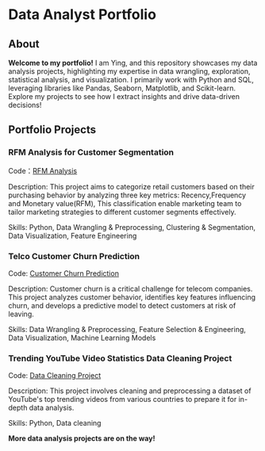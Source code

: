 # Data Analyst Portfolio
## About 

**Welcome to my portfolio!** I am Ying, and this repository showcases my data analysis projects, highlighting my expertise in data wrangling, exploration, statistical analysis, and visualization. I primarily work with Python and SQL, leveraging libraries like Pandas, Seaborn, Matplotlib, and Scikit-learn. Explore my projects to see how I extract insights and drive data-driven decisions!


## Portfolio Projects

### RFM Analysis for Customer Segmentation

Code：[RFM Analysis](https://github.com/yingzhang-da/PortfolioProjects/blob/main/RFM%20Analysis%20for%20Customer%20Segmentation.ipynb)

Description: This project aims to categorize retail customers based on their purchasing behavior by analyzing three key metrics: Recency,Frequency and Monetary value(RFM), This classification enable marketing team to tailor marketing strategies to different customer segments effectively.

Skills: Python, Data Wrangling & Preprocessing, Clustering & Segmentation, Data Visualization, Feature Engineering


### Telco Customer Churn Prediction

Code: [Customer Churn Prediction](https://github.com/yingzhang-da/PortfolioProjects/blob/main/Telecom%20Customer%20Churn%20Project.ipynb)

Description: Customer churn is a critical challenge for telecom companies. This project analyzes customer behavior, identifies key features influencing churn, and develops a predictive model to detect customers at risk of leaving.

Skills: Data Wrangling & Preprocessing, Feature Selection & Engineering, Data Visualization, Machine Learning Models


### Trending YouTube Video Statistics Data Cleaning Project

Code: [Data Cleaning Project](https://github.com/yingzhang-da/PortfolioProjects/blob/main/Trending%20YouTube%20Video%20Statistics.ipynb)

Description: This project involves cleaning and preprocessing a dataset of YouTube's top trending videos from various countries to prepare it for in-depth data analysis.

Skills: Python, Data cleaning


**More data analysis projects are on the way!**
